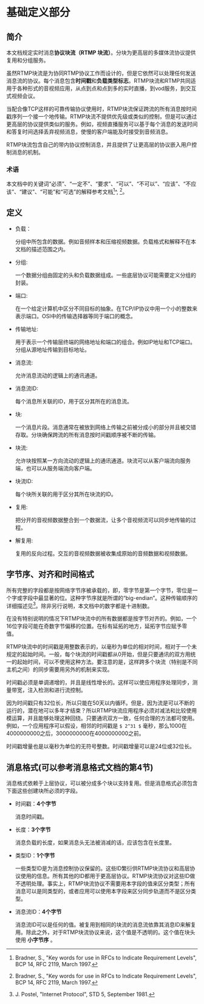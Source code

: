 # 基础定义部分

## 简介本文档规定实时消息**协议块流（RTMP 块流）**。分块为更高层的多媒体流协议提供复用和分组服务。虽然RTMP块流是为协同RTMP协议工作而设计的，但是它依然可以处理任何发送消息流的协议。每个消息包含**时间戳**和**负载类型标志**。RTMP块流和RTMP共同适用于各种形式的音视频应用，从点到点和点到多的实时直播，到vod服务，到交互式视频会议。
当配合像TCP这样的可靠传输协议使用时，RTMP块流保证跨流的所有消息按时间戳序列一个接一个地传输。RTMP块流不提供优先级或类似的控制，但是可以通过更高层的协议提供类似的服务。例如，视频直播服务可以基于每个消息的发送时间和答复时间选择丢弃视频消息，使慢的客户端能及时接受到音频消息。
RTMP块流包含自己的带内协议控制消息，并且提供了让更高层的协议嵌入用户控制消息的机制。

### 术语
本文档中的关键词“必须”、“一定不”、“要求”、“可以”、“不可以”、“应该”、“不应该”、“建议”、“可能”和“可选”的解释参考文档[^BCP14]^, [^RFC2119]。

## 定义
* 负载：    分组中所包含的数据。例如音频样本和压缩视频数据。负载格式和解释不在本文档的描述范围之内。* 分组:    
    一个数据分组由固定的头和负载数据组成。一些底层协议可能需要定义分组的封装。* 端口:
    在一个给定计算机中区分不同目标的抽象。在TCP/IP协议中用一个小的整数来表示端口。OSI中的传输选择器等同于端口的概念。
    * 传输地址:
    用于表示一个传输层终端的网络地址和端口的组合。例如IP地址和TCP端口。分组从源地址传输到目标地址。* 消息流:    允许消息流动的逻辑上的通讯通道。
    * 消息流ID:    每个消息所关联的ID，用于区分其所在的消息流。* 块:    一个消息片段。消息通常在被放到网络上传输之前被分成小的部分并且被交错存取。分块确保跨流的所有消息按时间戳顺序被不断的传输。
    * 块流:
    允许块按照某一方向流动的逻辑上的通讯通道。块流可以从客户端流向服务端，也可以从服务端流向客户端。
    * 块流ID:
     每个块所关联的用于区分其所在块流的ID。
     * 复用:
     把分开的音视频数据整合到一个数据流，让多个音视频流可以同步地传输的过程。
     * 解复用:
     复用的反向过程。交互的音视频数据被收集成原始的音频数据和视频数据。

## 字节序、对齐和时间格式
所有完整的字段都是按网络字节序被承载的，即，零字节是第一个字节，零位是一个字或字段中最显著的位。这种字节序就是所谓的“big-endian”。这种传输顺序的详细描述见[^STD5]。除非另行说明，本文档中的数字都是十进制数。
在没有特别说明的情况下RTMP块流中的所有数据都是按字节对齐的。例如，一个16位字段可能在奇数字节偏移的位置。在标有延拓的地方，延拓字节应赋予零值。
RTMP块流中的时间戳是用整数表示的，以毫秒为单位的相对时间，相对于一个未规定的起始时间。一般，每个块流的时间戳都从0开始，但是只要通讯的双方用统一的起始时间，可以不使用这种方法。要注意的是，这样跨多个块流（特别是不同主机之间）的同步需要用另外的机制来实现。
时间戳必须是单调递增的，并且是线性增长的。这样可以使应用程序处理同步，测量带宽，注入检测和进行流控制。
因为时间戳只有32位长，所以只能在50天以内循环。但是，因为流是可以不断的运行的，潜在地可以多年才结束？所以RTMP块流应用程序必须对减法和比较使用模运算，并且能够处理这种回绕。只要通讯双方一致，任何合理的方法都可使用。例如，一个应用程序可以假设，相邻的时间戳是 `$ 2^31 $` 毫秒，那么1000在4000000000之后，3000000000在4000000000之前。
时间戳增量也是以毫秒为单位的无符号整数。时间戳增量可以是24位或32位长。## 消息格式(可以参考消息格式文档的第4节)消息格式依赖于上层协议，可以被分成多个块以支持复用。但是消息格式必须包含下面这些创建块所必须的字段。
* 时间戳：**4个字节**
    消息时间戳。
    * 长度：**3个字节**
    消息负载的长度，如果消息头无法被消减的话，应该包含在长度里。
    * 类型ID：**1个字节**    一些类型ID是为消息控制协议保留的。这些ID繁衍供RTMP块流协议和高层协议使用的信息。所有其他的ID都用于更高层协议。RTMP块流协议对这些ID做不透明处理。事实上，RTMP块流协议不需要用本字段的值来区分类型；所有消息可以是同类型的，或者应用可以使用本字段来区分同步轨道而不是区分类型。
    * 消息流ID：**4个字节**       
    消息流ID可以是任何的值。被复用到相同的块流的消息流依靠其消息ID来解复用。除此之外，对于RTMP块流协议来说，这个值是不透明的。这个值在块头使用 **小字节序** 。[^BCP14]: Bradner, S., "Key words for use in RFCs to Indicate Requirement Levels", BCP 14, RFC 2119, March 1997. 

[^RFC2119]: Bradner, S., "Key words for use in RFCs to Indicate Requirement Levels", BCP 14, RFC 2119, March 1997. 

[^STD5]: J. Postel, "Internet Protocol", STD 5, September 1981.
